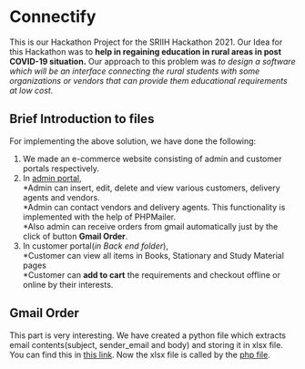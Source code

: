 # Connectify
This is our Hackathon Project for the SRIIH Hackathon 2021.
Our Idea for this Hackathon was to __help in regaining education in rural areas in post COVID-19 situation.__
Our approach to this problem was _to design a software which will be an interface connecting the rural students with some organizations or vendors that can provide them educational requirements at low cost._

## Brief Introduction to files

For implementing the above solution, we have done the following:
1. We made an e-commerce website consisting of admin and customer portals respectively.
2. In [admin portal](https://github.com/neha1609/Connectify/tree/main/Back%20end/admin), <br/>
  *Admin can insert, edit, delete and view various customers, delivery agents and vendors. <br/>
  *Admin can contact vendors and delivery agents. This functionality is implemented with the help of PHPMailer. <br/>
  *Also admin can receive orders from gmail automatically just by the click of button **Gmail Order**. <br/>
3. In customer portal(_in Back end folder_), <br/>
  *Customer can view all items in Books, Stationary and Study Material pages<br/>
  *Customer can **add to cart** the requirements and checkout offline or online by their interests.<br/>

## Gmail Order

This part is very interesting. We have created a python file which extracts email contents(subject, sender_email and body) and storing it in xlsx file. You can find this in [this link](https://github.com/neha1609/Connectify/blob/main/Back%20end/Recieve_mail/fetchingEmailNewTrial%20(1).py).
Now the xlsx file is called by the [php file](https://github.com/neha1609/Connectify/blob/main/Back%20end/Recieve_mail/mail_recieved.php).

